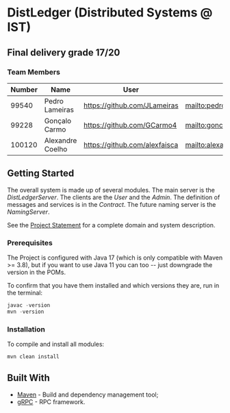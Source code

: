 # DistLedger (Distributed Systems @ IST)
## Final delivery grade 17/20

### Team Members

 
| Number | Name              | User                             | Email                                       |
|--------|-------------------|----------------------------------|---------------------------------------------|
| 99540  | Pedro Lameiras    | <https://github.com/JLameiras>   | <mailto:pedrolameiras@tecnico.ulisboa.pt>   |
| 99228  | Gonçalo Carmo       | <https://github.com/GCarmo4>     | <mailto:goncalo.n.carmo@tecnico.ulisboa.pt>             |
| 100120  | Alexandre Coelho     | <https://github.com/alexfaisca> | <mailto:alexandre.f.coelho@tecnico.ulisboa.pt>         |

## Getting Started

The overall system is made up of several modules. The main server is the _DistLedgerServer_. The clients are the _User_ 
and the _Admin_. The definition of messages and services is in the _Contract_. The future naming server
is the _NamingServer_.

See the [Project Statement](https://github.com/tecnico-distsys/DistLedger) for a complete domain and system description.

### Prerequisites

The Project is configured with Java 17 (which is only compatible with Maven >= 3.8), but if you want to use Java 11 you
can too -- just downgrade the version in the POMs.

To confirm that you have them installed and which versions they are, run in the terminal:

```s
javac -version
mvn -version
```

### Installation

To compile and install all modules:

```s
mvn clean install
```

## Built With

* [Maven](https://maven.apache.org/) - Build and dependency management tool;
* [gRPC](https://grpc.io/) - RPC framework.
